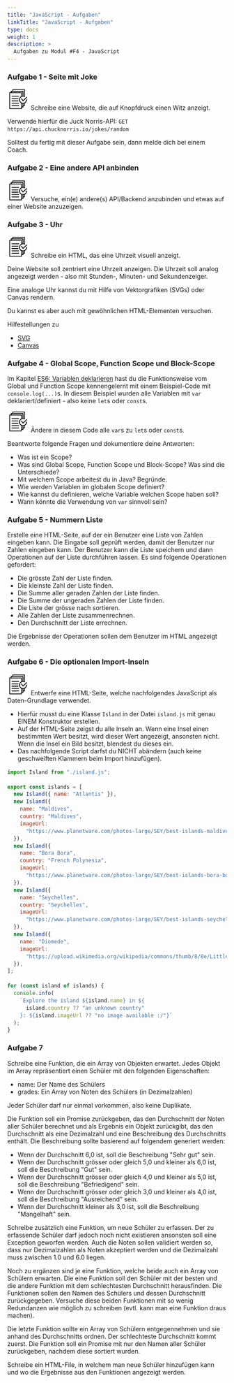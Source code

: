 ```yaml
---
title: "JavaScript - Aufgaben"
linkTitle: "JavaScript - Aufgaben"
type: docs
weight: 1
description: >
  Aufgaben zu Modul #F4 - JavaScript
---
```


### Aufgabe 1 - Seite mit Joke
![task1](/images/task.png) Schreibe eine Website, die auf Knopfdruck einen Witz anzeigt.

Verwende hierfür die Juck Norris-API: `GET https://api.chucknorris.io/jokes/random`

Solltest du fertig mit dieser Aufgabe sein, dann melde dich bei einem Coach.

### Aufgabe 2 - Eine andere API anbinden
![task1](/images/task.png) Versuche, ein(e) andere(s) API/Backend anzubinden und etwas auf einer Website anzuzeigen.

### Aufgabe 3 - Uhr
![task1](/images/task.png) Schreibe ein HTML, das eine Uhrzeit visuell anzeigt.

Deine Website soll zentriert eine Uhrzeit anzeigen.
Die Uhrzeit soll analog angezeigt werden - also mit Stunden-, Minuten- und Sekundenzeiger.

Eine analoge Uhr kannst du mit Hilfe von Vektorgrafiken (SVGs) oder Canvas rendern.

Du kannst es aber auch mit gewöhnlichen HTML-Elementen versuchen.


Hilfestellungen zu
* [SVG](https://www.w3schools.com/graphics/svg_intro.asp)
* [Canvas](https://www.w3schools.com/html/html5_canvas.asp)

### Aufgabe 4 - Global Scope, Function Scope und Block-Scope
Im Kapitel [ES6: Variablen deklarieren](../../../docs/web/javascript/19_variables#global-scope-und-function-scope) hast du die Funktionsweise vom Global und Function Scope kennengelernt mit einem Beispiel-Code mit `console.log(...)`s. In diesem Beispiel wurden alle Variablen  mit `var` deklariert/definiert - also keine `let`s oder `const`s.

![task1](/images/task.png) Ändere in diesem Code alle `var`s zu `let`s oder `const`s.

Beantworte folgende Fragen und dokumentiere deine Antworten:
* Was ist ein Scope?
* Was sind Global Scope, Function Scope und Block-Scope? Was sind die Unterschiede?
* Mit welchem Scope arbeitest du in Java? Begründe.
* Wie werden Variablen im globalen Scope definiert?
* Wie kannst du definieren, welche Variable welchen Scope haben soll?
* Wann könnte die Verwendung von `var` sinnvoll sein?

### Aufgabe 5 - Nummern Liste
Erstelle eine HTML-Seite, auf der ein Benutzer eine Liste von Zahlen eingeben kann. 
Die Eingabe soll geprüft werden, damit der Benutzer nur Zahlen eingeben kann. Der Benutzer kann die Liste speichern und 
dann Operationen auf der Liste durchführen lassen. Es sind folgende Operationen gefordert:

* Die grösste Zahl der Liste finden.
* Die kleinste Zahl der Liste finden.
* Die Summe aller geraden Zahlen der Liste finden. 
* Die Summe der ungeraden Zahlen der Liste finden. 
* Die Liste der grösse nach sortieren. 
* Alle Zahlen der Liste zusammenrechnen.
* Den Durchschnitt der Liste errechnen.

Die Ergebnisse der Operationen sollen dem Benutzer im HTML angezeigt werden.

### Aufgabe 6 - Die optionalen Import-Inseln

![task1](/images/task.png) Entwerfe eine HTML-Seite, welche nachfolgendes JavaScript als Daten-Grundlage verwendet.

* Hierfür musst du eine Klasse `Island` in der Datei `island.js` mit genau EINEM Konstruktor erstellen.
* Auf der HTML-Seite zeigst du alle Inseln an. Wenn eine Insel einen bestimmten Wert besitzt, wird dieser Wert angezeigt, ansonsten nicht. Wenn die Insel ein Bild besitzt, blendest du dieses ein.
* Das nachfolgende Script darfst du NICHT abändern (auch keine geschweiften Klammern beim Import hinzufügen).

```javascript
import Island from "./island.js";

export const islands = [
  new Island({ name: "Atlantis" }),
  new Island({
    name: "Maldives",
    country: "Maldives",
    imageUrl:
      "https://www.planetware.com/photos-large/SEY/best-islands-maldives.jpg",
  }),
  new Island({
    name: "Bora Bora",
    country: "French Polynesia",
    imageUrl:
      "https://www.planetware.com/photos-large/SEY/best-islands-bora-bora.jpg",
  }),
  new Island({
    name: "Seychelles",
    country: "Seychelles",
    imageUrl:
      "https://www.planetware.com/photos-large/SEY/best-islands-seychelles.jpg",
  }),
  new Island({
    name: "Diomede",
    imageUrl:
      "https://upload.wikimedia.org/wikipedia/commons/thumb/8/8e/Little_Diomede_Island_village.jpeg/1280px-Little_Diomede_Island_village.jpeg",
  }),
];

for (const island of islands) {
  console.info(
    `Explore the island ${island.name} in ${
      island.country ?? "an unknown country"
    }: ${island.imageUrl ?? "no image available :/"}`
  );
}
```

### Aufgabe 7

Schreibe eine Funktion, die ein Array von Objekten erwartet. Jedes Objekt im Array repräsentiert einen Schüler mit den folgenden Eigenschaften:
* name: Der Name des Schülers
* grades: Ein Array von Noten des Schülers (in Dezimalzahlen)

Jeder Schüler darf nur einmal vorkommen, also keine Duplikate.

Die Funktion soll ein Promise zurückgeben, das den Durchschnitt der Noten aller Schüler berechnet und als Ergebnis ein Objekt zurückgibt, das den Durchschnitt als eine Dezimalzahl und eine Beschreibung des Durchschnitts enthält. Die Beschreibung sollte basierend auf folgendem generiert werden:
* Wenn der Durchschnitt 6,0 ist, soll die Beschreibung "Sehr gut" sein.
* Wenn der Durchschnitt grösser oder gleich 5,0 und kleiner als 6,0 ist, soll die Beschreibung "Gut" sein.
* Wenn der Durchschnitt grösser oder gleich 4,0 und kleiner als 5,0 ist, soll die Beschreibung "Befriedigend" sein.
* Wenn der Durchschnitt grösser oder gleich 3,0 und kleiner als 4,0 ist, soll die Beschreibung "Ausreichend" sein.
* Wenn der Durchschnitt kleiner als 3,0 ist, soll die Beschreibung "Mangelhaft" sein.

Schreibe zusätzlich eine Funktion, um neue Schüler zu erfassen. Der zu erfassende Schüler darf jedoch noch nicht existieren ansonsten soll eine Exception geworfen werden. Auch die Noten sollen validiert werden so, dass nur Dezimalzahlen als Noten akzeptiert werden und die Dezimalzahl muss zwischen 1.0 und 6.0 liegen.

Noch zu ergänzen sind je eine Funktion, welche beide auch ein Array von Schülern erwarten. Die eine Funktion soll den Schüler mit der besten und die andere Funktion mit dem schlechtesten Durchschnitt herausfinden. Die Funktionen sollen den Namen des Schülers und dessen Durchschnitt zurückgegeben. Versuche diese beiden Funktionen mit so wenig Redundanzen wie möglich zu schreiben (evtl. kann man eine Funktion draus machen).

Die letzte Funktion sollte ein Array von Schülern entgegennehmen und sie anhand des Durchschnitts ordnen. Der schlechteste Durchschnitt kommt zuerst. Die Funktion soll ein Promise mit nur den Namen aller Schüler zurückgeben, nachdem diese sortiert wurden.

Schreibe ein HTML-File, in welchem man neue Schüler hinzufügen kann und wo die Ergebnisse aus den Funktionen angezeigt werden.
